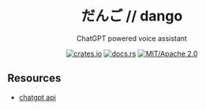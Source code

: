<div align="center">

# だんご // dango

ChatGPT powered voice assistant

[![crates.io](https://img.shields.io/crates/v/dango.svg)](https://crates.io/crates/dango)
[![docs.rs](https://docs.rs/dango/badge.svg)](https://docs.rs/dango)
[![MIT/Apache 2.0](https://img.shields.io/badge/license-MIT%2FApache-blue.svg)](#)

</div>


## Resources

- [chatgpt api](https://platform.openai.com/docs/guides/gpt/function-calling)
